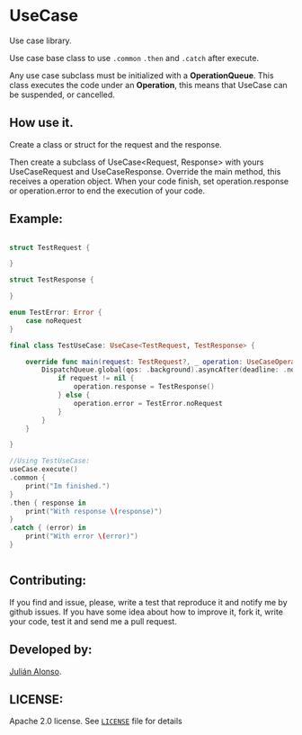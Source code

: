 UseCase
=======

Use case library.

Use case base class to use `.common` `.then` and `.catch` after execute.

Any use case subclass must be initialized with a **OperationQueue**.
This class executes the code under an **Operation**, this means that UseCase can be suspended, or cancelled.

## How use it.
Create a class or struct for the request and the response.

Then create a subclass of UseCase<Request, Response> with yours UseCaseRequest and UseCaseResponse.
Override the main method, this receives a operation object. When your code finish, set operation.response or operation.error to end the execution of your code.

## Example:

```swift

struct TestRequest {

}

struct TestResponse {

}

enum TestError: Error {
    case noRequest
}

final class TestUseCase: UseCase<TestRequest, TestResponse> {

    override func main(request: TestRequest?, _ operation: UseCaseOperation<TestRequest, TestResponse>) {
        DispatchQueue.global(qos: .background).asyncAfter(deadline: .now() + .milliseconds(600)) {
            if request != nil {
                operation.response = TestResponse()
            } else {
                operation.error = TestError.noRequest
            }
        }
    }

}

//Using TestUseCase:
useCase.execute()
.common {
    print("Im finished.")
}
.then { response in
    print("With response \(response)")
}
.catch { (error) in
    print("With error \(error)")
}



```

## Contributing:
If you find and issue, please, write a test that reproduce it and notify me by github issues.
If you have some idea about how to improve it, fork it, write your code, test it and send me a pull request.

## Developed by:

[Julián Alonso](https://twitter.com/maisterJuli).

## LICENSE:
Apache 2.0 license. See [`LICENSE`](LICENSE) file for details
